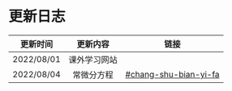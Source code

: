 # 更新日志

|    更新时间    |  更新内容  | 链接                                                                                           |
| :--------: | :----: | -------------------------------------------------------------------------------------------- |
| 2022/08/01 | 课外学习网站 |                                                                                              |
| 2022/08/04 |  常微分方程 | [#chang-shu-bian-yi-fa](../chang-wei-fen-fang-cheng/常数变易法.md#chang-shu-bian-yi-fa "mention") |
